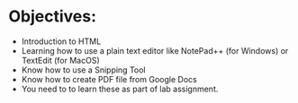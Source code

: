 # Objectives:
* Introduction to HTML
* Learning how to use a plain text editor like NotePad++ (for Windows) or TextEdit (for MacOS)
* Know how to use a Snipping Tool
* Know how to create PDF file from Google Docs
* You need to to learn these as part of lab assignment.
